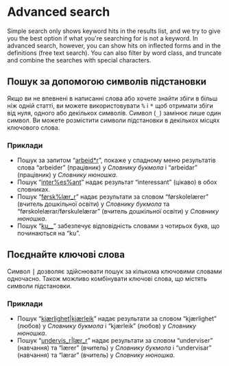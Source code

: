 # Advanced search
Simple search only shows keyword hits in the results list, and we try to give you the best option if what you're searching for is not a keyword. In advanced search, however, you can show hits on inflected forms and in the definitions (free text search). You can also filter by word class, and truncate and combine the searches with special characters.

## Пошук за допомогою символів підстановки
Якщо ви не впевнені в написанні слова або хочете знайти збіги в більш ніж одній статті, ви можете використовувати <kbd>%</kbd> і <kbd>\*</kbd> щоб отримати збіги від нуля, одного або декількох символів. Символ (<kbd>\_</kbd>) замінює лише один символ. Ви можете розмістити символи підстановки в декількох місцях ключового слова.

### Приклади

*   Пошук за запитом “[arbeid\*r](https://ordbokene.no/bm,nn/search?q=arbeid%2ar&scope=ei)”, покаже у спадному меню результатів слова “arbeider” (працівник) у _Словнику букмола_ і “arbeidar”  (працівник) у _Словнику нюношка_.
*   Пошук  “[inter%es%ant](https://ordbokene.no/bm,nn/search?q=inter%25es%25ant&scope=ei)” надає результат “interessant” (цікаво) в обох словниках.
*   Пошук “[førsk%lær\_r](https://ordbokene.no/bm,nn/search?q=f%C3%B8rsk%25l%C3%A6r_r&scope=ei)” надає результати за словом “førskolelærer”  (вчитель дошкільної освіти) у _Словнику букмола_ та “førskolelærar/førskulelærar” (вчитель дошкільної освіти) у _Словнику нюношка_.
*   Пошук  “[ku\_\_](https://ordbokene.no/bm,nn/search?q=ku__&scope=e)” забезпечує відповідність словами з чотирьох букв, що починаються на “ku”.

## Поєднайте ключові слова

Символ <kbd>|</kbd> дозволяє здійснювати пошук за кількома ключовими словами одночасно. Також можливо комбінувати ключові слова, що містять символи підстановки.

### Приклади

*   Пошук “[kjærlighet|kjærleik](https://ordbokene.no/bm,nn/search?q=kj%C3%A6rlighet%7Ckj%C3%A6rleik&scope=ei)” надає результати за словом “kjærlighet” (любов) у _Словнику букмола_ і “kjærleik” (любов) у _Словнику нюношка_.
*   Пошук “[undervis\_r|lær\_r](https://ordbokene.no/bm,nn/search?q=undervis_r%7Cl%C3%A6r_r&scope=ei)” надає результати за словом “underviser” (навчання) та “lærer” (вчитель) у _Словнику букмола_ і “undervisar” (навчання) та “lærar” (вчитель) у _Словнику нюношка_.